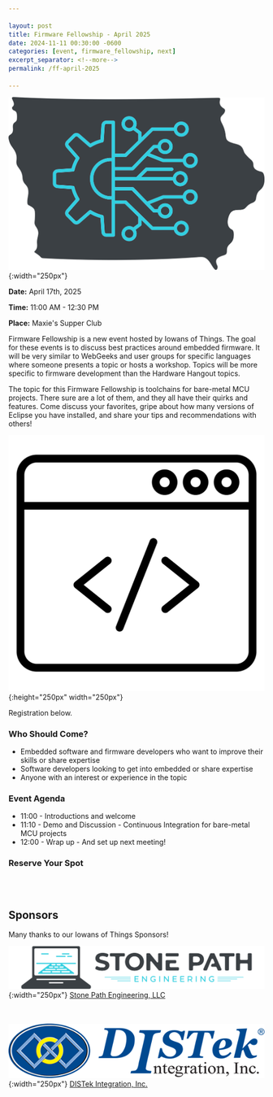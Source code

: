 ```yaml
---

layout: post
title: Firmware Fellowship - April 2025
date: 2024-11-11 00:30:00 -0600
categories: [event, firmware_fellowship, next]
excerpt_separator: <!--more-->
permalink: /ff-april-2025

---
```


![Logo](/assets/images/iowans_of_things.png){:width="250px"}

**Date:**  April 17th, 2025

**Time:**  11:00 AM - 12:30 PM

**Place:** Maxie's Supper Club

Firmware Fellowship is a new event hosted by Iowans of Things. The goal for these events is to discuss best practices around embedded firmware. It will be very similar to WebGeeks and user groups for specific languages where someone presents a topic or hosts a workshop. Topics will be more specific to firmware development than the Hardware Hangout topics. 

The topic for this Firmware Fellowship is toolchains for bare-metal MCU projects. There sure are a lot of them, and they all have their quirks and features. Come discuss your favorites, gripe about how many versions of Eclipse you have installed, and share your tips and recommendations with others!

![Icon](/assets/images/icon_firmware.png){:height="250px" width="250px"}

Registration below.

<!--more-->  
<!--the above "comment" tells the main page where to put the break-->

### Who Should Come?

- Embedded software and firmware developers who want to improve their skills or share expertise
- Software developers looking to get into embedded or share expertise
- Anyone with an interest or experience in the topic 

### Event Agenda

- 11:00 - Introductions and welcome
- 11:10 - Demo and Discussion - Continuous Integration for bare-metal MCU projects
- 12:00 - Wrap up - And set up next meeting!

### Reserve Your Spot

<script charset="utf-8" type="text/javascript" src="//js.hsforms.net/forms/embed/v2.js"></script>
<script>
  hbspt.forms.create({
    portalId: "48052701",
    formId: "1be5d0a5-f61b-446f-9ff3-848fc73e9786",
    region: "na1"
  });
</script>

<br /><br />

## Sponsors

Many thanks to our Iowans of Things Sponsors!

![SPE Logo](/assets/images/logo_stonepath_horiz.png){:width="250px"}
[Stone Path Engineering, LLC](https://stonepathengineering.com/)

<br /><br />
![DISTek Logo](/assets/images/DISTek_Logo.png){:width="250px"}
[DISTek Integration, Inc.](https://distek.com/)
